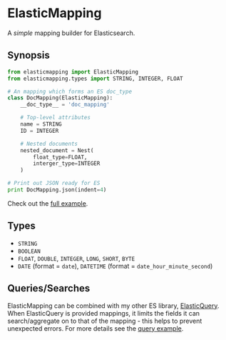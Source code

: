 # ElasticMapping

A _simple_ mapping builder for Elasticsearch.


## Synopsis

```py
from elasticmapping import ElasticMapping
from elasticmapping.types import STRING, INTEGER, FLOAT

# An mapping which forms an ES doc_type
class DocMapping(ElasticMapping):
    __doc_type__ = 'doc_mapping'

    # Top-level attributes
    name = STRING
    ID = INTEGER

    # Nested documents
    nested_document = Nest(
        float_type=FLOAT,
        interger_type=INTEGER
    )

# Print out JSON ready for ES
print DocMapping.json(indent=4)
```

Check out the [full example](./example/mapping.py).


## Types

+ `STRING`
+ `BOOLEAN`
+ `FLOAT`, `DOUBLE`, `INTEGER`, `LONG`, `SHORT`, `BYTE`
+ `DATE` (format = `date`), `DATETIME` (format = `date_hour_minute_second`)


## Queries/Searches

ElasticMapping can be combined with my other ES library, [ElasticQuery](https://github.com/Fizzadar/ElasticQuery). When ElasticQuery is provided mappings, it limits the fields it can search/aggregate on to that of the mapping - this helps to prevent unexpected errors. For more details see the [query example](./example/query.py).
